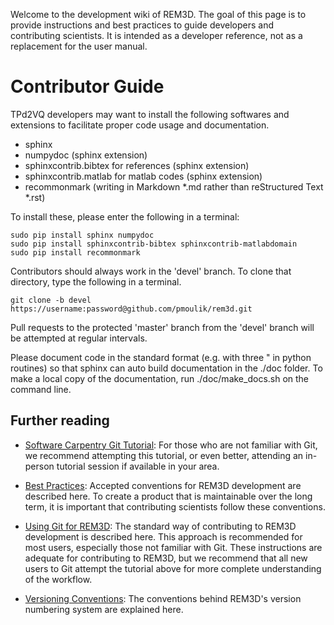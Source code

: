 Welcome to the development wiki of REM3D.  The goal of this page is to provide instructions and best practices to guide developers and contributing scientists. It is intended as a developer reference, not as a replacement for the user manual.

Contributor Guide
=================

TPd2VQ developers may want to install the following softwares and extensions to facilitate proper code usage and documentation.
* sphinx
* numpydoc (sphinx extension)
* sphinxcontrib.bibtex for references (sphinx extension)
* sphinxcontrib.matlab for matlab codes (sphinx extension)
* recommonmark (writing in Markdown *.md rather than reStructured Text *.rst)

To install these, please enter the following in a terminal:
```
sudo pip install sphinx numpydoc
sudo pip install sphinxcontrib-bibtex sphinxcontrib-matlabdomain
sudo pip install recommonmark
```


Contributors should always work in the 'devel' branch. To clone that directory, type the following in a terminal.
```
git clone -b devel https://username:password@github.com/pmoulik/rem3d.git
```
Pull requests to the protected 'master' branch from the 'devel' branch will be attempted at regular intervals.

Please document code in the standard format (e.g. with three " in python routines) so that sphinx can auto build documentation in the ./doc folder. To make a local copy of the documentation, run ./doc/make_docs.sh on the command line.

Further reading
---------------

- [Software Carpentry Git Tutorial](https://swcarpentry.github.io/git-novice/index.html): For those who are not familiar with Git, we recommend attempting this tutorial, or even better, attending an in-person tutorial session if available in your area.

- [Best Practices](best_practices.md):  Accepted conventions for REM3D development are described here.  To create a product that is maintainable over the long term, it is important that contributing scientists follow these conventions.

- [Using Git for REM3D](git_for_REM3D.md):  The standard way of contributing to REM3D development is described here. This approach is recommended for most users, especially those not familiar with Git. These instructions are adequate for contributing to REM3D, but we recommend that all new users to Git attempt the tutorial above for more complete understanding of the workflow.

- [Versioning Conventions](versioning_conventions.md):  The conventions behind REM3D's version numbering system are explained here.

